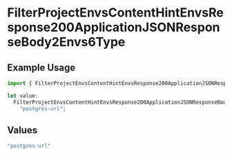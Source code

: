 # FilterProjectEnvsContentHintEnvsResponse200ApplicationJSONResponseBody2Envs6Type

## Example Usage

```typescript
import { FilterProjectEnvsContentHintEnvsResponse200ApplicationJSONResponseBody2Envs6Type } from "@vercel/sdk/models/operations/filterprojectenvs.js";

let value:
  FilterProjectEnvsContentHintEnvsResponse200ApplicationJSONResponseBody2Envs6Type =
    "postgres-url";
```

## Values

```typescript
"postgres-url"
```